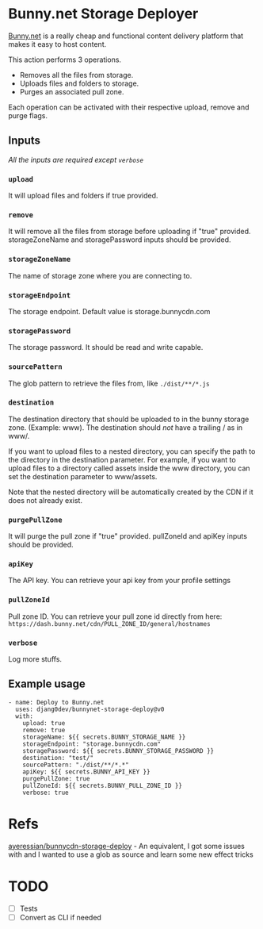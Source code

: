 # Bunny.net Storage Deployer

[Bunny.net](https://bunny.net/) is a really cheap and functional content delivery platform that makes it easy to host content.

This action performs 3 operations.

- Removes all the files from storage.
- Uploads files and folders to storage.
- Purges an associated pull zone.

Each operation can be activated with their respective upload, remove and purge flags.

## Inputs

_All the inputs are required except `verbose`_

### `upload`

It will upload files and folders if true provided.

### `remove`

It will remove all the files from storage before uploading if "true" provided. storageZoneName and storagePassword inputs should be provided.

### `storageZoneName`

The name of storage zone where you are connecting to.

### `storageEndpoint`

The storage endpoint. Default value is storage.bunnycdn.com

### `storagePassword`

The storage password. It should be read and write capable.

### `sourcePattern`

The glob pattern to retrieve the files from, like `./dist/**/*.js`

### `destination`

The destination directory that should be uploaded to in the bunny storage zone. (Example: www). The destination should _not_ have a trailing / as in www/.

If you want to upload files to a nested directory, you can specify the path to the directory in the destination parameter. For example, if you want to upload files to a directory called assets inside the www directory, you can set the destination parameter to www/assets.

Note that the nested directory will be automatically created by the CDN if it does not already exist.

### `purgePullZone`

It will purge the pull zone if "true" provided. pullZoneId and apiKey inputs should be provided.

### `apiKey`

The API key. You can retrieve your api key from your profile settings

### `pullZoneId`

Pull zone ID. You can retrieve your pull zone id directly from here: `https://dash.bunny.net/cdn/PULL_ZONE_ID/general/hostnames`

### `verbose`

Log more stuffs.

## Example usage

```
- name: Deploy to Bunny.net
  uses: djang0dev/bunnynet-storage-deploy@v0
  with:
    upload: true
    remove: true
    storageName: ${{ secrets.BUNNY_STORAGE_NAME }}
    storageEndpoint: "storage.bunnycdn.com"
    storagePassword: ${{ secrets.BUNNY_STORAGE_PASSWORD }}
    destination: "test/"
    sourcePattern: "./dist/**/*.*"
    apiKey: ${{ secrets.BUNNY_API_KEY }}
    purgePullZone: true
    pullZoneId: ${{ secrets.BUNNY_PULL_ZONE_ID }}
    verbose: true
```

# Refs
[ayeressian/bunnycdn-storage-deploy](https://github.com/ayeressian/bunnycdn-storage-deploy) - An equivalent, I got some issues with and I wanted to use a glob as source and learn some new effect tricks

# TODO
- [ ] Tests
- [ ] Convert as CLI if needed
